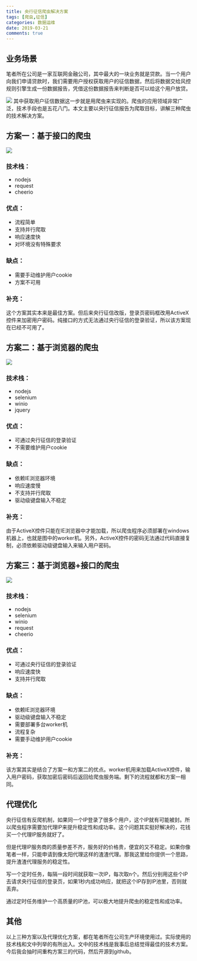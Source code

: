 ```yaml
---
title: 央行征信爬虫解决方案
tags: [爬虫,征信]
categories: 数据运维
date: 2019-03-21
comments: true
---
```


## 业务场景

笔者所在公司是一家互联网金融公司，其中最大的一块业务就是贷款。当一个用户向我们申请贷款时，我们需要用户授权获取用户的征信数据，然后将数据交给风控规则引擎生成一份数据报告，凭借这份数据报告来判断是否可以给这个用户放贷。
<!-- more -->
![](https://drafish.github.io/static-files/imgs/entirety.png)
其中获取用户征信数据这一步就是用爬虫来实现的。爬虫的应用领域非常广泛，技术手段也是五花八门。本文主要以央行征信报告为爬取目标，讲解三种爬虫的技术解决方案。

## 方案一：基于接口的爬虫
![](https://drafish.github.io/static-files/imgs/api_crawler.png)
### 技术栈：
* nodejs
* request
* cheerio

### 优点：
* 流程简单
* 支持并行爬取
* 响应速度快
* 对环境没有特殊要求

### 缺点：
* 需要手动维护用户cookie
* 方案不可用

### 补充：
这个方案其实本来是最佳方案。但后来央行征信改版，登录页密码框改用ActiveX控件来加密用户密码。纯接口的方式无法通过央行征信的登录验证，所以该方案现在已经不可用了。

## 方案二：基于浏览器的爬虫
![](https://drafish.github.io/static-files/imgs/browser_crawler.png)
### 技术栈：
* nodejs
* selenium
* winio
* jquery

### 优点：
* 可通过央行征信的登录验证
* 不需要维护用户cookie

### 缺点：
* 依赖IE浏览器环境
* 响应速度慢
* 不支持并行爬取
* 驱动级键盘输入不稳定

### 补充：
由于ActiveX控件只能在IE浏览器中才能加载，所以爬虫程序必须部署在windows机器上，也就是图中的worker机。另外，ActiveX控件的密码无法通过代码直接复制，必须依赖驱动级键盘输入来输入用户密码。

## 方案三：基于浏览器+接口的爬虫
![](https://drafish.github.io/static-files/imgs/api_browser_crawler.png)
### 技术栈：
* nodejs
* selenium
* winio
* request
* cheerio

### 优点：
* 可通过央行征信的登录验证
* 响应速度快
* 支持并行爬取

### 缺点：
* 依赖IE浏览器环境
* 驱动级键盘输入不稳定
* 需要部署多台worker机
* 流程复杂
* 需要手动维护用户cookie

### 补充：
该方案其实是结合了方案一和方案二的优点。worker机用来加载ActiveX控件，输入用户密码，获取加密后密码后返回给爬虫服务端。剩下的流程就都和方案一相同。

## 代理优化

央行征信有反爬机制，如果同一个IP登录了很多个用户，这个IP就有可能被封。所以爬虫程序需要加代理IP来提升稳定性和成功率。这个问题其实挺好解决的，花钱买一个代理IP服务就好了。

但是代理IP服务商的质量参差不齐，服务好的价格贵，便宜的又不稳定。如果你像笔者一样，只能申请到像太阳代理这样的渣渣代理。那我这里给你提供一个思路，提升渣渣代理服务的稳定性。

写一个定时任务，每隔一段时间就获取一次IP，每次取n个。然后分别用这些个IP去请求央行征信的登录页，如果1秒内成功响应，就把这个IP存到IP池里，否则就丢弃。

通过定时任务维护一个高质量的IP池，可以极大地提升爬虫的稳定性和成功率。

## 其他
以上三种方案以及代理优化方案，都在笔者所在公司生产环境使用过。实际使用的技术栈和文中列举的有所出入。文中的技术栈是我事后总结觉得最佳的技术方案。今后我会抽时间重构方案三的代码，然后开源到github。
